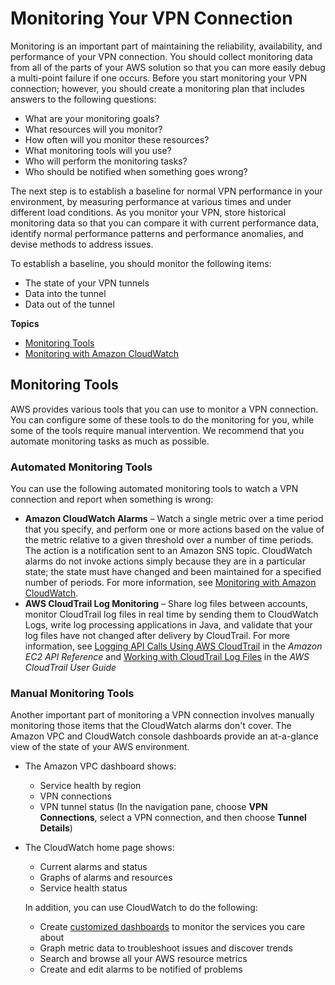 # Monitoring Your VPN Connection<a name="monitoring-overview-vpn"></a>

Monitoring is an important part of maintaining the reliability, availability, and performance of your VPN connection\. You should collect monitoring data from all of the parts of your AWS solution so that you can more easily debug a multi\-point failure if one occurs\. Before you start monitoring your VPN connection; however, you should create a monitoring plan that includes answers to the following questions:
+ What are your monitoring goals?
+ What resources will you monitor?
+ How often will you monitor these resources?
+ What monitoring tools will you use?
+ Who will perform the monitoring tasks?
+ Who should be notified when something goes wrong?

The next step is to establish a baseline for normal VPN performance in your environment, by measuring performance at various times and under different load conditions\. As you monitor your VPN, store historical monitoring data so that you can compare it with current performance data, identify normal performance patterns and performance anomalies, and devise methods to address issues\.

To establish a baseline, you should monitor the following items:
+ The state of your VPN tunnels
+ Data into the tunnel
+ Data out of the tunnel

**Topics**
+ [Monitoring Tools](#monitoring-automated-manual)
+ [Monitoring with Amazon CloudWatch](monitoring-cloudwatch-vpn.md)

## Monitoring Tools<a name="monitoring-automated-manual"></a>

AWS provides various tools that you can use to monitor a VPN connection\. You can configure some of these tools to do the monitoring for you, while some of the tools require manual intervention\. We recommend that you automate monitoring tasks as much as possible\.

### Automated Monitoring Tools<a name="monitoring-automated_tools"></a>

You can use the following automated monitoring tools to watch a VPN connection and report when something is wrong:
+ **Amazon CloudWatch Alarms** – Watch a single metric over a time period that you specify, and perform one or more actions based on the value of the metric relative to a given threshold over a number of time periods\. The action is a notification sent to an Amazon SNS topic\. CloudWatch alarms do not invoke actions simply because they are in a particular state; the state must have changed and been maintained for a specified number of periods\. For more information, see [Monitoring with Amazon CloudWatch](monitoring-cloudwatch-vpn.md)\.
+ **AWS CloudTrail Log Monitoring** – Share log files between accounts, monitor CloudTrail log files in real time by sending them to CloudWatch Logs, write log processing applications in Java, and validate that your log files have not changed after delivery by CloudTrail\. For more information, see [Logging API Calls Using AWS CloudTrail](http://docs.aws.amazon.com/AWSEC2/latest/APIReference/using-cloudtrail.html) in the *Amazon EC2 API Reference* and [Working with CloudTrail Log Files](http://docs.aws.amazon.com/awscloudtrail/latest/userguide/cloudtrail-working-with-log-files.html) in the *AWS CloudTrail User Guide*

### Manual Monitoring Tools<a name="monitoring-manual-tools"></a>

Another important part of monitoring a VPN connection involves manually monitoring those items that the CloudWatch alarms don't cover\. The Amazon VPC and CloudWatch console dashboards provide an at\-a\-glance view of the state of your AWS environment\. 
+ The Amazon VPC dashboard shows:
  + Service health by region
  + VPN connections
  + VPN tunnel status \(In the navigation pane, choose **VPN Connections**, select a VPN connection, and then choose **Tunnel Details**\)
+ The CloudWatch home page shows:
  + Current alarms and status
  + Graphs of alarms and resources
  + Service health status

  In addition, you can use CloudWatch to do the following: 
  + Create [customized dashboards](http://docs.aws.amazon.com/AmazonCloudWatch/latest/DeveloperGuide/CloudWatch_Dashboards.html) to monitor the services you care about
  + Graph metric data to troubleshoot issues and discover trends
  + Search and browse all your AWS resource metrics
  + Create and edit alarms to be notified of problems
